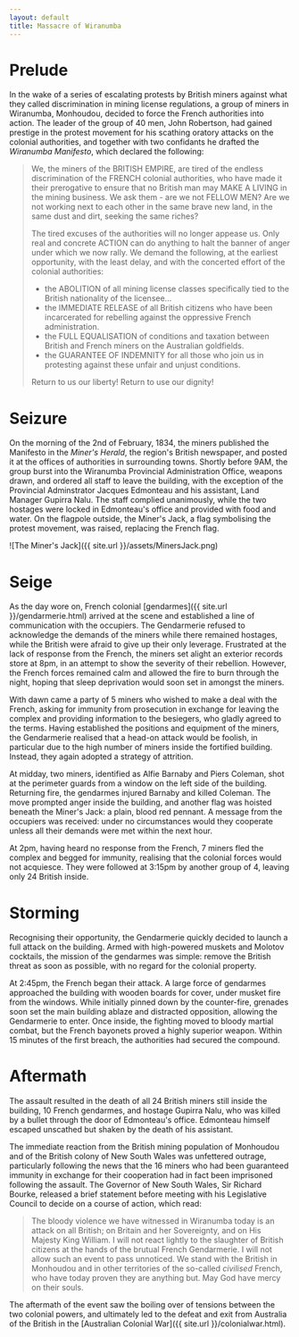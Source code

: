 ```yaml
---
layout: default
title: Massacre of Wiranumba
---
```


# Prelude

In the wake of a series of escalating protests by British miners against what
they called discrimination in mining license regulations, a group of miners in
Wiranumba, Monhoudou, decided to force the French authorities into action. The
leader of the group of 40 men, John Robertson, had gained prestige in the
protest movement for his scathing oratory attacks on the colonial authorities,
and together with two confidants he drafted the *Wiranumba Manifesto*, which
declared the following:

> We, the miners of the BRITISH EMPIRE, are tired of the endless discrimination
of the FRENCH colonial authorities, who have made it their prerogative to ensure
that no British man may MAKE A LIVING in the mining business. We ask them - are
we not FELLOW MEN? Are we not working next to each other in the same brave new
land, in the same dust and dirt, seeking the same riches?
>
> The tired excuses of the authorities will no longer appease us. Only real and
> concrete ACTION can do anything to halt the banner of anger under which we now
> rally. We demand the following, at the earliest opportunity, with the least
>delay, and with the concerted effort of the colonial authorities:
>
> + the ABOLITION of all mining license classes specifically tied to the British
nationality of the licensee...
> + the IMMEDIATE RELEASE of all British citizens who have been incarcerated for
rebelling against the oppressive French administration.
> + the FULL EQUALISATION of conditions and taxation between British and French
miners on the Australian goldfields.
> + the GUARANTEE OF INDEMNITY for all those who join us in protesting against
these unfair and unjust conditions.
>
> Return to us our liberty! Return to use our dignity!

# Seizure

On the morning of the 2nd of February, 1834, the miners published the Manifesto
in the *Miner's Herald*, the region's British newspaper, and posted it at the
offices of authorities in surrounding towns. Shortly before 9AM, the group burst
into the Wiranumba Provincial Administration Office, weapons drawn, and ordered
all staff to leave the building, with the exception of the Provincial
Adminstrator Jacques Edmonteau and his assistant, Land Manager Gupirra Nalu. The
staff complied unanimously, while the two hostages were locked in Edmonteau's
office and provided with food and water. On the flagpole outside, the Miner's
Jack, a flag symbolising the protest movement, was raised, replacing the French
flag.

![The Miner's Jack]({{ site.url }}/assets/MinersJack.png)

# Seige

As the day wore on, French colonial [gendarmes]({{ site.url }}/gendarmerie.html)
arrived at the scene and established a line of communication with the occupiers.
The Gendarmerie refused to acknowledge the demands of the miners while there
remained hostages, while the British were afraid to give up their only leverage.
Frustrated at the lack of response from the French, the miners set alight an
exterior records store at 8pm, in an attempt to show the severity of their
rebellion. However, the French forces remained calm and allowed the fire to burn
through the night, hoping that sleep deprivation would soon set in amongst the
miners.

With dawn came a party of 5 miners who wished to make a deal with the French,
asking for immunity from prosecution in exchange for leaving the complex and
providing information to the besiegers, who gladly agreed to the terms. Having
established the positions and equipment of the miners, the Gendarmerie realised
that a head-on attack would be foolish, in particular due to the high number of
miners inside the fortified building. Instead, they again adopted a strategy of
attrition.

At midday, two miners, identified as Alfie Barnaby and Piers Coleman, shot at
the perimeter guards from a window on the left side of the building. Returning
fire, the gendarmes injured Barnaby and killed Coleman. The move prompted anger
inside the building, and another flag was hoisted beneath the Miner's Jack: a
plain, blood red pennant. A message from the occupiers was received: under no
circumstances would they cooperate unless all their demands were met within the
next hour.

At 2pm, having heard no response from the French, 7 miners fled the complex and
begged for immunity, realising that the colonial forces would not acquiesce.
They were followed at 3:15pm by another group of 4, leaving only 24 British
inside.

# Storming

Recognising their opportunity, the Gendarmerie quickly decided to launch a full
attack on the building. Armed with high-powered muskets and Molotov cocktails,
the mission of the gendarmes was simple: remove the British threat as soon as
possible, with no regard for the colonial property.

At 2:45pm, the French began their attack. A large force of gendarmes approached
the building with wooden boards for cover, under musket fire from the windows.
While initially pinned down by the counter-fire, grenades soon set the main
building ablaze and distracted opposition, allowing the Gendarmerie to enter.
Once inside, the fighting moved to bloody martial combat, but the French
bayonets proved a highly superior weapon. Within 15 minutes of the first breach,
the authorities had secured the compound.

# Aftermath

The assault resulted in the death of all 24 British miners still inside the
building, 10 French gendarmes, and hostage Gupirra Nalu, who was killed by a
bullet through the door of Edmonteau's office. Edmonteau himself escaped
unscathed but shaken by the death of his assistant.

The immediate reaction from the British mining population of Monhoudou and of
the British colony of New South Wales was unfettered outrage, particularly
following the news that the 16 miners who had been guaranteed immunity in
exchange for their cooperation had in fact been imprisoned following the
assault. The Governor of New South Wales, Sir Richard Bourke, released a brief
statement before meeting with his Legislative Council to decide on a course of
action, which read:

> The bloody violence we have witnessed in Wiranumba today is an attack on all
British; on Britain and her Sovereignty, and on His Majesty King William. I will
not react lightly to the slaughter of British citizens at the hands of the
brutual French Gendarmerie. I will not allow such an event to pass unnoticed. We
stand with the British in Monhoudou and in other territories of the so-called
*civilised* French, who have today proven they are anything but. May God have
mercy on their souls.

The aftermath of the event saw the boiling over of tensions between the two
colonial powers, and ultimately led to the defeat and exit from Australia of the
British in the [Australian Colonial War]({{ site.url }}/colonialwar.html).
